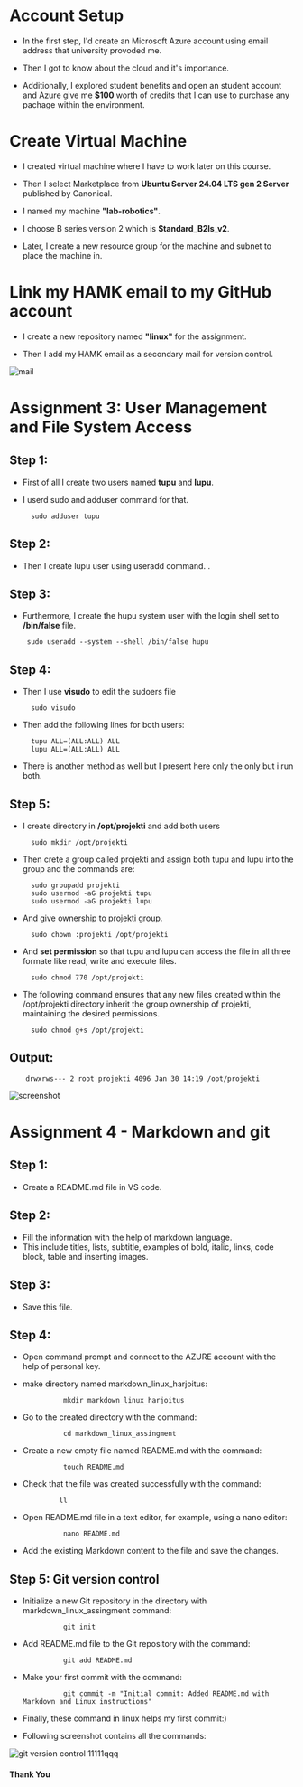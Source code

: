 # Account Setup
- In  the first step, I'd create an Microsoft Azure account using email address that university provoded me.

- Then I got  to know about the cloud and it's importance. 

- Additionally, I explored student benefits  and open an student account and Azure give me **$100** worth of credits that I can use to purchase any pachage within the environment.


# Create Virtual Machine
- I created virtual machine where I have to work later on this course.

- Then I select Marketplace from **Ubuntu Server 24.04 LTS gen 2 Server** published by Canonical. 

- I named my machine **"lab-robotics"**.

- I choose B series version 2 which is **Standard_B2ls_v2**.

- Later, I create a new resource group for the machine and subnet to place the machine in.

# Link my HAMK email to my GitHub account

- I create a new repository named **"linux"** for the assignment.

- Then I add my HAMK email as a secondary mail for version control.

![mail](img/ass1.png)


# Assignment 3: User Management and File System Access


## Step 1:
- First of all I create two users named **tupu** and **lupu**.
- I userd sudo and adduser command for that.

        sudo adduser tupu

## Step 2:
- Then I create lupu user using useradd command.
.

## Step 3: 
- Furthermore, I create the hupu system user with the login shell set to **/bin/false** file.

       sudo useradd --system --shell /bin/false hupu


## Step 4: 
- Then I use **visudo** to edit the sudoers file

        sudo visudo

- Then add the following lines for both users:

        tupu ALL=(ALL:ALL) ALL
        lupu ALL=(ALL:ALL) ALL

- There is another method as well but I present here only the only but i run both.

## Step 5:
- I create directory in **/opt/projekti** and add both users

        sudo mkdir /opt/projekti

- Then crete a group called projekti and assign both tupu and lupu into the group and the commands are:

        sudo groupadd projekti
        sudo usermod -aG projekti tupu
        sudo usermod -aG projekti lupu

- And give ownership to projekti group.

        sudo chown :projekti /opt/projekti

- And **set permission** so that tupu and lupu can access the file in all three formate like read, write and execute files.

        sudo chmod 770 /opt/projekti

- The following command ensures that any new files created within the /opt/projekti directory inherit the group ownership of projekti, maintaining the desired permissions.

        sudo chmod g+s /opt/projekti

## Output:

        drwxrws--- 2 root projekti 4096 Jan 30 14:19 /opt/projekti

![screenshot](img/image.png)


# Assignment 4 - Markdown and git 

## Step 1:
- Create a README.md file in VS code.

## Step 2:
- Fill the information with the help of markdown language.
- This include titles, lists, subtitle, examples of bold, italic, links, code block, table and inserting images.

## Step 3:
- Save this file.

## Step 4:
- Open command prompt and connect to the AZURE account with the help of personal key.
- make directory named markdown_linux_harjoitus:

                mkdir markdown_linux_harjoitus

- Go to the created directory with the command:

                cd markdown_linux_assingment

- Create a new empty file named README.md with the command:

                touch README.md

-  Check that the file was created successfully with the command:

                ll

- Open README.md file in a text editor, for example, using a nano editor:

                nano README.md

- Add the existing Markdown content to the file and save the changes.

## Step 5: Git version control
- Initialize a new Git repository in the directory with markdown_linux_assingment command:

                git init

- Add README.md file to the Git repository with the command:

                git add README.md

- Make your first commit with the command:

                git commit -m "Initial commit: Added README.md with Markdown and Linux instructions"

- Finally, these command in linux helps my first commit:)

- Following screenshot contains all the commands:

![git version control](img/image.png)
11111qqq
#### Thank You




